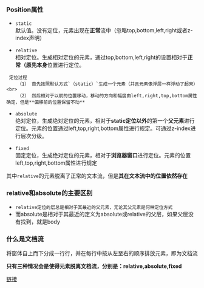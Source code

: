 ### Position属性
- `static`<br>
默认值。没有定位，元素出现在**正常**流中（忽略top,bottom,left,right或者z-index声明）

- `relative`<br>
相对定位。生成相对定位的元素，通过top,bottom,left,right的设置相对于**正常（原先本身**位置进行定位。
>
     定位过程
        （1） 首先按照默认方式`（static）`生成一个元素（并且元素像浮层一样浮动了起来）<br>
        （2） 然后相对于以前的位置移动，移动的方向和幅度由left,right,top,bottom属性确定，但是**偏移前的位置保留不动**
    

- `absolute`<br>
绝对定位，生成绝对定位的元素，相对于**static定位以外**的第一个**父元素**进行定位。元素的位置通过left,top,right,bottom属性进行规定。可通过z-index进行层次分级。

- `fixed`<br>
固定定位，生成绝对定位的元素，相对于**浏览器窗口**进行定位。元素的位置left,top,right,bottom属性进行规定


其中`relative`的元素脱离了正常的文本流，但是**其在文本流中的位置依然存在**

### relative和absolute的主要区别

- `relative定位的层总是相对于其最近的父元素，无论其父元素是何种定位方式`
- 而absolute是相对于其最近的定义为absolute或relative的父层，如果父层没有找到，就是body


### 什么是文档流
将窗体自上而下分成一行行，并在每行中按从左至右的顺序排放元素，即为文档流

**只有三种情况会是使得元素脱离文档流，分别是：relative,absolute,fixed**

[链接](https://www.cnblogs.com/theWayToAce/p/5264436.html)
